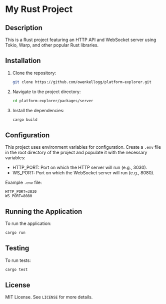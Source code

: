 
# My Rust Project

## Description

This is a Rust project featuring an HTTP API and WebSocket server using Tokio, Warp, and other popular Rust libraries.

## Installation

1. Clone the repository:

    ```bash
    git clone https://github.com/owenkellogg/platform-explorer.git
    ```

2. Navigate to the project directory:

    ```bash
    cd platform-explorer/packages/server
    ```

3. Install the dependencies:

    ```bash
    cargo build
    ```

## Configuration

This project uses environment variables for configuration. Create a `.env` file in the root directory of the project and populate it with the necessary variables:

- HTTP_PORT: Port on which the HTTP server will run (e.g., 3030).
- WS_PORT: Port on which the WebSocket server will run (e.g., 8080).

Example `.env` file:

```
HTTP_PORT=3030
WS_PORT=8080
```

## Running the Application

To run the application:

```bash
cargo run
```

## Testing

To run tests:

```bash
cargo test
```

## License

MIT License. See `LICENSE` for more details.